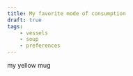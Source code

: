 ```yaml
---
title: My favorite mode of consumption
draft: true
tags:
    - vessels
    - soup
    - preferences
---
```


my yellow mug
